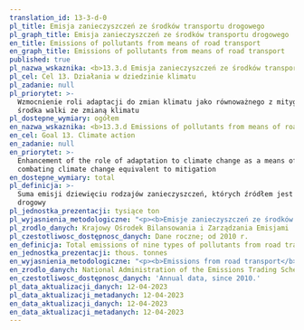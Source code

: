 ```yaml
---
translation_id: 13-3-d-0
pl_title: Emisja zanieczyszczeń ze środków transportu drogowego
pl_graph_title: Emisja zanieczyszczeń ze środków transportu drogowego
en_title: Emissions of pollutants from means of road transport
en_graph_title: Emissions of pollutants from means of road transport
published: true
pl_nazwa_wskaznika: <b>13.3.d Emisja zanieczyszczeń ze środków transportu drogowego</b>
pl_cel: Cel 13. Działania w dziedzinie klimatu
pl_zadanie: null
pl_priorytet: >-
  Wzmocnienie roli adaptacji do zmian klimatu jako równoważnego z mitygacją
  środka walki ze zmianą klimatu
pl_dostepne_wymiary: ogółem
en_nazwa_wskaznika: <b>13.3.d Emissions of pollutants from means of road transport</b>
en_cel: Goal 13. Climate action
en_zadanie: null
en_priorytet: >-
  Enhancement of the role of adaptation to climate change as a means of
  combating climate change equivalent to mitigation
en_dostepne_wymiary: total
pl_definicja: >-
  Suma emisji dziewięciu rodzajów zanieczyszczeń, których źródłem jest transport
  drogowy
pl_jednostka_prezentacji: tysiące ton
pl_wyjasnienia_metodologiczne: "<p><b>Emisje zanieczyszczeń ze środków transportu drogowego</b> szacuje się przy wykorzystaniu międzynarodowego oprogramowania do obliczania emisji gazów cieplarnianych i zanieczyszczeń z ruchu drogowego COPERT 5 (Computer Programme to calculate Emissions from Road Transport). Model ten został opracowany pod patronatem Europejskiej Agencji Środowiska (EEA) na potrzeby raportowania krajowych emisji z transportu drogowego przez państwa członkowskie. Metodyka szacowania emisji w modelu jest zgodna z obowiązującymi wytycznymi IPCC oraz EEA stosowanymi w międzynarodowym raportowaniu.</p> <p>Zanieczyszczenia ze środków transportu drogowego pochodzą głownie z procesów spalania paliw w silnikach samochodowych, ze ścierania opon, klocków hamulcowych w samochodach oraz wtórnego porywania pyłu z powierzchni ulic. Na wielkość emisji z sektora transportu wpływa przede wszystkim liczba i wiek pojazdów, stan nawierzchni dróg, organizacja ruchu drogowego.</p> <p>W skład emisji zanieczyszczeń ze środków transportu drogowego wlicza się:</p> <p>•\tDwutlenek węgla</p> <p>•\tMetan</p> <p>•\tPodtlenek azotu</p> <p>•\tTlenek węgla</p> <p>•\tNiemetanowe lotne związki organiczne</p> <p>•\tTlenki azotu</p> <p>•\tPyły (jako całkowity pył zawieszony)</p> <p>•\tDwutlenek siarki</p> <p>•\tOłów</p>"
pl_zrodlo_danych: Krajowy Ośrodek Bilansowania i Zarządzania Emisjami
pl_czestotliwosc_dostępnosc_danych: Dane roczne; od 2010 r.
en_definicja: Total emissions of nine types of pollutants from road transport
en_jednostka_prezentacji: thous. tonnes
en_wyjasnienia_metodologiczne: "<p><b>Emissions from road transport</b> are estimated using COPERT 5, an international software for calculating greenhouse gas and road traffic emissions (Computer Program for Calculating Road Transport Emissions). This model has been developed under the auspices of the European Environment Agency (EEA) for the reporting of emissions from national road transport by Member States. The model's emission estimation methodology is consistent with the applicable IPCC and EEA guidelines used in international reporting.</p> <p>Pollution from means of road transport comes mainly from fuel combustion processes in car engines, abrasion of tires, brake pads in cars and secondary entrainment of dust from road surfaces. The volume of emissions from the transport sector is mainly influenced by the number and age of vehicles, the condition of road surfaces and traffic organization.</p> <p>Pollutants emission from road transport facilities includes:</p> <p>•\tCarbon dioxide</p> <p>•\tMethane</p> <p>•\tNitrous oxide</p> <p>•\tCarbon oxide</p> <p>•\tNon-methane volatile organic compounds</p> <p>•\tNitrogen oxides</p> <p>•\tParticulates (as Total Suspended Particulates)</p> <p>•\tSulphur dioxide</p> <p>•\tLead</p>"
en_zrodlo_danych: National Administration of the Emissions Trading Scheme
en_czestotliwosc_dostępnosc_danych: 'Annual data, since 2010.'
pl_data_aktualizacji_danych: 12-04-2023
pl_data_aktualizacji_metadanych: 12-04-2023
en_data_aktualizacji_danych: 12-04-2023
en_data_aktualizacji_metadanych: 12-04-2023
---
```


